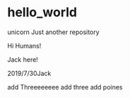 # hello_world 
unicorn
Just another repository

Hi Humans!

Jack here!

2019/7/30Jack

add Threeeeeeee
add three
add poines
